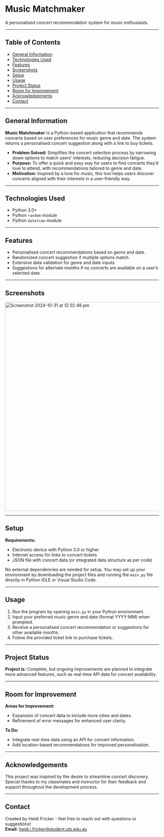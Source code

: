 # Music Matchmaker

A personalised concert recommendation system for music enthusiasts.  


---

## Table of Contents

- [General Information](#general-information)
- [Technologies Used](#technologies-used)
- [Features](#features)
- [Screenshots](#screenshots)
- [Setup](#setup)
- [Usage](#usage)
- [Project Status](#project-status)
- [Room for Improvement](#room-for-improvement)
- [Acknowledgements](#acknowledgements)
- [Contact](#contact)

---

## General Information

**Music Matchmaker** is a Python-based application that recommends concerts based on user preferences for music genre and date. The system returns a personalised concert suggestion along with a link to buy tickets.

- **Problem Solved:** Simplifies the concert selection process by narrowing down options to match users’ interests, reducing decision fatigue.
- **Purpose:** To offer a quick and easy way for users to find concerts they’d love to attend, with recommendations tailored to genre and date.
- **Motivation:** Inspired by a love for music, this tool helps users discover concerts aligned with their interests in a user-friendly way.

---

## Technologies Used

- Python 3.0+
- Python `random` module
- Python `datetime` module

---

## Features

- Personalised concert recommendations based on genre and date.
- Randomized concert suggestion if multiple options match.
- Extensive data validation for genre and date inputs.
- Suggestions for alternate months if no concerts are available on a user’s selected date.

---

## Screenshots

<img width="684" alt="Screenshot 2024-10-31 at 12 02 48 pm" src="https://github.com/user-attachments/assets/02b39f5b-bc06-4a2d-b156-9e6bb61ec51e">

---

## Setup

**Requirements:**

- Electronic device with Python 3.0 or higher
- Internet access for links to concert tickets
- JSON file with concert data (or integrated data structure as per code)

No external dependencies are needed for setup. You may set up your environment by downloading the project files and running the `main.py` file directly in Python IDLE or Visual Studio Code.

---

## Usage

1. Run the program by opening `main.py` in your Python environment.
2. Input your preferred music genre and date (format YYYY-MM) when prompted.
3. Receive a personalised concert recommendation or suggestions for other available months.
4. Follow the provided ticket link to purchase tickets.

---

## Project Status

**Project is:** Complete, but ongoing improvements are planned to integrate more advanced features, such as real-time API data for concert availability.

---

## Room for Improvement

**Areas for Improvement:**

- Expansion of concert data to include more cities and dates.
- Refinement of error messages for enhanced user clarity.

**To Do:**

- Integrate real-time data using an API for concert information.
- Add location-based recommendations for improved personalisation.

---

## Acknowledgements

This project was inspired by the desire to streamline concert discovery.  
Special thanks to my classmates and instructor for their feedback and support throughout the development process.

---

## Contact

Created by Heidi Fricker - feel free to reach out with questions or suggestions!  
**Email:** heidi.i.fricker@student.uts.edu.au


